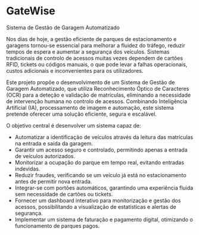# GateWise
Sistema de Gestão de Garagem Automatizado

Nos dias de hoje, a gestão eficiente de parques de estacionamento e garagens tornou-se essencial para melhorar a fluidez do tráfego, reduzir tempos de espera e aumentar a segurança dos veículos. Sistemas tradicionais de controlo de acessos muitas vezes dependem de cartões RFID, tickets ou códigos manuais, o que pode levar a falhas operacionais, custos adicionais e inconvenientes para os utilizadores.

Este projeto propõe o desenvolvimento de um Sistema de Gestão de Garagem Automatizado, que utiliza Reconhecimento Óptico de Caracteres (OCR) para a deteção e validação de matrículas, eliminando a necessidade de intervenção humana no controlo de acessos. Combinando Inteligência Artificial (IA), processamento de imagem e automação, este sistema pretende oferecer uma solução eficiente, segura e escalável.

O objetivo central é desenvolver um sistema capaz de:
- Automatizar a identificação de veículos através da leitura das matrículas na entrada e saída da garagem.
- Garantir um acesso seguro e controlado, permitindo apenas a entrada de veículos autorizados.
- Monitorizar a ocupação do parque em tempo real, evitando entradas indevidas.
- Reduzir fraudes, verificando se um veículo já está no estacionamento antes de permitir nova entrada.
- Integrar-se com portões automáticos, garantindo uma experiência fluida sem necessidade de cartões ou tickets.
- Fornecer um dashboard interativo para monitorização e gestão dos acessos, possibilitando a visualização de estatísticas e alertas de segurança.
- Implementar um sistema de faturação e pagamento digital, otimizando o funcionamento de parques pagos.
